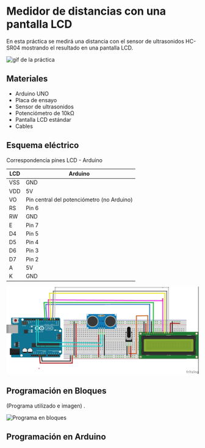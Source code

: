 # Medidor de distancias con una pantalla LCD

En esta práctica se medirá una distancia con el sensor de ultrasonidos HC-SR04 mostrando el resultado en una pantalla LCD. 

![gif de la práctica]()

## Materiales

- Arduino UNO
- Placa de ensayo
- Sensor de ultrasonidos
- Potenciómetro de 10kΩ
- Pantalla LCD estándar
- Cables

## Esquema eléctrico

Correspondencia pines LCD - Arduino

| LCD             |  Arduino     |
| -------------------------------- | ------ |
|     VSS                   | GND|
| VDD          | 5V   |
| VO | Pin central del  potenciómetro (no Arduino) |
| RS              | Pin 6   |
| RW             | GND   |
| E | Pin 7   |
| D4              | Pin 5  |
| D5              | Pin 4  |
| D6              | Pin 3  |
| D7              | Pin 2  |
| A              | 5V  |
| K              | GND  |


![](fritzing.jpg)

## Programación en Bloques

(Programa utilizado e imagen) .

![Programa en bloques]()

## Programación en Arduino

```arduino

```
